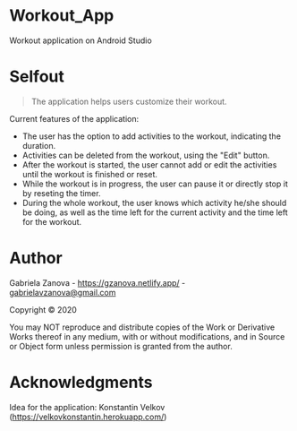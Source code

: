 # Workout_App
Workout application on Android Studio

# Selfout
> The application helps users customize their workout. 

Current features of the application:
- The user has the option to add activities to the workout, indicating the duration.
- Activities can be deleted from the workout, using the "Edit" button. 
- After the workout is started, the user cannot add or edit the activities until the workout is finished or reset. 
- While the workout is in progress, the user can pause it or directly stop it by reseting the timer. 
- During the whole workout, the user knows which activity he/she should be doing, as well as the time left for the current activity and the time left for the workout. 

# Author
Gabriela Zanova - https://gzanova.netlify.app/ - gabrielavzanova@gmail.com

Copyright © 2020

You may NOT reproduce and distribute copies of the
Work or Derivative Works thereof in any medium, with or without
modifications, and in Source or Object form unless permission is granted from the author.

# Acknowledgments
Idea for the application: Konstantin Velkov (https://velkovkonstantin.herokuapp.com/) 
